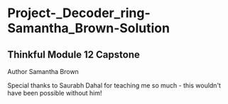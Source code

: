 # Project-_Decoder_ring-Samantha_Brown-Solution

## **Thinkful Module 12 Capstone**

Author Samantha Brown

Special thanks to Saurabh Dahal for teaching me so much - this wouldn't have been possible without him!
